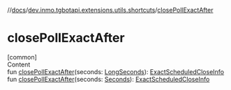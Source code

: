 //[docs](../../index.md)/[dev.inmo.tgbotapi.extensions.utils.shortcuts](index.md)/[closePollExactAfter](close-poll-exact-after.md)



# closePollExactAfter  
[common]  
Content  
fun [closePollExactAfter](close-poll-exact-after.md)(seconds: [LongSeconds](../dev.inmo.tgbotapi.types/index.md#%5Bdev.inmo.tgbotapi.types%2FLongSeconds%2F%2F%2FPointingToDeclaration%2F%5D%2FClasslikes%2F625018081)): [ExactScheduledCloseInfo](../dev.inmo.tgbotapi.types.polls/-exact-scheduled-close-info/index.md)  
fun [closePollExactAfter](close-poll-exact-after.md)(seconds: [Seconds](../dev.inmo.tgbotapi.types/index.md#%5Bdev.inmo.tgbotapi.types%2FSeconds%2F%2F%2FPointingToDeclaration%2F%5D%2FClasslikes%2F625018081)): [ExactScheduledCloseInfo](../dev.inmo.tgbotapi.types.polls/-exact-scheduled-close-info/index.md)  




